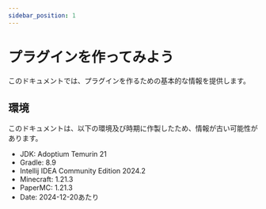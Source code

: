 ```yaml
---
sidebar_position: 1
---
```

# プラグインを作ってみよう

このドキュメントでは、プラグインを作るための基本的な情報を提供します。


## 環境

このドキュメントは、以下の環境及び時期に作製したため、情報が古い可能性があります。

- JDK: Adoptium Temurin 21
- Gradle: 8.9
- Intellij IDEA Community Edition 2024.2
- Minecraft: 1.21.3
- PaperMC: 1.21.3
- Date: 2024-12-20あたり